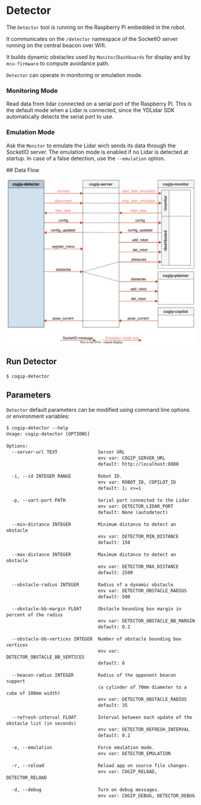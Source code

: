 # Detector

The `Detector` tool is running on the Raspberry Pi embedded in the robot.

It communicates on the `/detector` namespace of the SocketIO server
running on the central beacon over Wifi.

It builds dynamic obstacles used by `Monitor`/`Dashboards` for display
and by `mcu-firmware` to compute avoidance path.

`Detector` can operate in monitoring or emulation mode.

### Monitoring Mode

Read data from lidar connected on a serial port of the Raspberry Pi.
This is the default mode when a Lidar is connected, since the YDLidar SDK automatically
detects the serial port to use.

### Emulation Mode

Ask the `Monitor` to emulate the Lidar wich sends its data through the SocketIO server.
The emulation mode is enabled if no Lidar is detected at startup.
In case of a false detection, use the `--emulation` option.

## Data Flow

![Detector Data Flow](../img/cogip-detector.svg)

## Run Detector

```bash
$ cogip-detector
```

## Parameters

`Detector` default parameters can be modified using command line options or environment variables:

```
$ cogip-detector --help
Usage: cogip-detector [OPTIONS]

Options:
  --server-url TEXT               Server URL
                                  env var: COGIP_SERVER_URL
                                  default: http://localhost:8080

  -i, --id INTEGER RANGE          Robot ID.
                                  env var: ROBOT_ID, COPILOT_ID
                                  default: 1; x>=1

  -p, --uart-port PATH            Serial port connected to the Lidar
                                  env var: DETECTOR_LIDAR_PORT
                                  default: None (autodetect)

  --min-distance INTEGER          Minimum distance to detect an obstacle
                                  env var: DETECTOR_MIN_DISTANCE
                                  default: 150

  --max-distance INTEGER          Maximum distance to detect an obstacle
                                  env var: DETECTOR_MAX_DISTANCE
                                  default: 2500

  --obstacle-radius INTEGER       Radius of a dynamic obstacle
                                  env var: DETECTOR_OBSTACLE_RADIUS
                                  default: 500

  --obstacle-bb-margin FLOAT      Obstacle bounding box margin in percent of the radius
                                  env var: DETECTOR_OBSTACLE_BB_MARGIN
                                  default: 0.2

  --obstacle-bb-vertices INTEGER  Number of obstacle bounding box vertices
                                  env var: DETECTOR_OBSTACLE_BB_VERTICES
                                  default: 6

  --beacon-radius INTEGER         Radius of the opponent beacon support
                                  (a cylinder of 70mm diameter to a cube of 100mm width)
                                  env var: DETECTOR_OBSTACLE_RADIUS
                                  default: 35

  --refresh-interval FLOAT        Interval between each update of the obstacle list (in seconds)
                                  env var: DETECTOR_REFRESH_INTERVAL
                                  default: 0.2

  -e, --emulation                 Force emulation mode.
                                  env var: DETECTOR_EMULATION

  -r, --reload                    Reload app on source file changes.
                                  env var: COGIP_RELOAD, DETECTOR_RELOAD

  -d, --debug                     Turn on debug messages.
                                  env var: COGIP_DEBUG, DETECTOR_DEBUG
```
